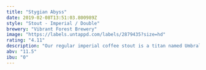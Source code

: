 ```yaml
---
title: "Stygian Abyss"
date: 2019-02-08T13:51:03.800989Z
style: "Stout - Imperial / Double"
brewery: "Vibrant Forest Brewery"
image: "https://labels.untappd.com/labels/2879435?size=hd"
rating: "4.11"
description: "Our regular imperial coffee stout is a titan named Umbral Abyss.  Stygian Abyss ages this monster in cognac barrels for many months and this has added a great deal of complexity to the brew.  Much of the intense coffee flavour has been replaces with sweet, sticky flavours of the parent liquor.  Oak is expressed, and a rich and fruity brandied aether encapsulates the experience.  "
abv: "11.5"
ibu: "0"
---
```

